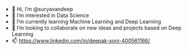 - 👋 Hi, I’m @suryavandeep
- 👀 I’m interested in Data Science
- 🌱 I’m currently learning Machine Learning and Deep Learning
- 💞️ I’m looking to collaborate on new ideas and projects based on Deep Learning
- 📫 https://www.linkedin.com/in/deepak-soni-400561166/

<!---
suryavandeep/suryavandeep is a ✨ special ✨ repository because its `README.md` (this file) appears on your GitHub profile.
You can click the Preview link to take a look at your changes.
--->
